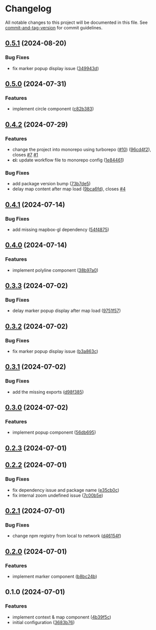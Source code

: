 # Changelog

All notable changes to this project will be documented in this file. See [commit-and-tag-version](https://github.com/absolute-version/commit-and-tag-version) for commit guidelines.

## [0.5.1](https://github.com/AbolhasanAshori/react-neshan-map/compare/v0.5.0...v0.5.1) (2024-08-20)

### Bug Fixes

- fix marker popup display issue ([349943d](https://github.com/AbolhasanAshori/react-neshan-map/commit/349943d72de9f4ad58d566e85ab2adfed913645f))

## [0.5.0](https://github.com/AbolhasanAshori/react-neshan-map/compare/v0.4.2...v0.5.0) (2024-07-31)

### Features

- implement circle component ([c82b383](https://github.com/AbolhasanAshori/react-neshan-map/commit/c82b38339ede39bd1573d45973401aabb4b76de2))

## [0.4.2](https://github.com/AbolhasanAshori/react-neshan-map/compare/v0.4.1...v0.4.2) (2024-07-29)

### Features

- change the project into monorepo using turborepo ([#10](https://github.com/AbolhasanAshori/react-neshan-map/issues/10)) ([96cd4f2](https://github.com/AbolhasanAshori/react-neshan-map/commit/96cd4f2d08e7f4b009133ac50fd804745caa54e7)), closes [#7](https://github.com/AbolhasanAshori/react-neshan-map/issues/7) [#1](https://github.com/AbolhasanAshori/react-neshan-map/issues/1)
- **ci:** update workflow file to monorepo config ([1e84461](https://github.com/AbolhasanAshori/react-neshan-map/commit/1e84461e47255575f52ecabf81f2dc04be98af53))

### Bug Fixes

- add package version bump ([73b7de5](https://github.com/AbolhasanAshori/react-neshan-map/commit/73b7de58519e665c29f01dc4f067336c86550328))
- delay map content after map load ([9bca6fd](https://github.com/AbolhasanAshori/react-neshan-map/commit/9bca6fd006004cd844db755825dcd61b8de217d4)), closes [#4](https://github.com/AbolhasanAshori/react-neshan-map/issues/4)

## [0.4.1](https://github.com/AbolhasanAshori/react-neshan-map/compare/v0.4.0...v0.4.1) (2024-07-14)

### Bug Fixes

- add missing mapbox-gl dependency ([54f4875](https://github.com/AbolhasanAshori/react-neshan-map/commit/54f487552718fc9a807c0beac1a9e876c45135ea))

## [0.4.0](https://github.com/AbolhasanAshori/react-neshan-map/compare/v0.3.3...v0.4.0) (2024-07-14)

### Features

- implement polyline component ([38b97a0](https://github.com/AbolhasanAshori/react-neshan-map/commit/38b97a0d58f0eab55c3238c820eada8c592f7196))

## [0.3.3](https://github.com/AbolhasanAshori/react-neshan-map/compare/v0.3.2...v0.3.3) (2024-07-02)

### Bug Fixes

- delay marker popup display after map load ([9751f57](https://github.com/AbolhasanAshori/react-neshan-map/commit/9751f5740a0db2f385d81cfb69acde6b4c30dfe2))

## [0.3.2](https://github.com/AbolhasanAshori/react-neshan-map/compare/v0.3.1...v0.3.2) (2024-07-02)

### Bug Fixes

- fix marker popup display issue ([b3a863c](https://github.com/AbolhasanAshori/react-neshan-map/commit/b3a863c54400a5407a5581ec73d667ae9b5bb73b))

## [0.3.1](https://github.com/AbolhasanAshori/react-neshan-map/compare/v0.3.0...v0.3.1) (2024-07-02)

### Bug Fixes

- add the missing exports ([d98f385](https://github.com/AbolhasanAshori/react-neshan-map/commit/d98f3854a9cb5b8462a668b7d7c49612074fbee9))

## [0.3.0](https://github.com/AbolhasanAshori/react-neshan-map/compare/v0.2.3...v0.3.0) (2024-07-02)

### Features

- implement popup component ([56db695](https://github.com/AbolhasanAshori/react-neshan-map/commit/56db6959f290afc4f9cc065dde750718b62f3638))

## [0.2.3](https://github.com/AbolhasanAshori/react-neshan-map/compare/v0.2.2...v0.2.3) (2024-07-01)

## [0.2.2](https://github.com/AbolhasanAshori/react-neshan-map/compare/v0.2.1...v0.2.2) (2024-07-01)

### Bug Fixes

- fix dependency issue and package name ([e35cb0c](https://github.com/AbolhasanAshori/react-neshan-map/commit/e35cb0c88d6ff34abfb45788ddfe56a9c035d5e4))
- fix internal zoom undefined issue ([7c00b5e](https://github.com/AbolhasanAshori/react-neshan-map/commit/7c00b5e5e49ac94c803a3e86a63c526f1eb75500))

## [0.2.1](https://github.com/AbolhasanAshori/react-neshan-map/compare/v0.2.0...v0.2.1) (2024-07-01)

### Bug Fixes

- change npm registry from local to network ([d46154f](https://github.com/AbolhasanAshori/react-neshan-map/commit/d46154f67d6f49fa68eeb7ba2e1af856fb2565d6))

## [0.2.0](https://github.com/AbolhasanAshori/react-neshan-map/compare/v0.1.0...v0.2.0) (2024-07-01)

### Features

- implement marker component ([b8bc24b](https://github.com/AbolhasanAshori/react-neshan-map/commit/b8bc24b90fba4082ce23733f31007276a7a937d9))

## 0.1.0 (2024-07-01)

### Features

- implement context & map component ([4b39f5c](https://github.com/AbolhasanAshori/react-neshan-map/commit/4b39f5c49bec9597caade6a614fd41e72f09e3a4))
- initial configuration ([3683b76](https://github.com/AbolhasanAshori/react-neshan-map/commit/3683b76eb80b7e77fcbef45ac009a9e09c139a05))
